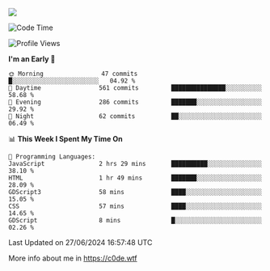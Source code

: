 <a href="https://wakatime.com"><img src="https://wakatime.com/share/@c0dezin/b7f18a7c-ab3a-40b8-8bc7-b1b7bf71f1d6.svg" /></a>

<!--START_SECTION:waka-->
![Code Time](http://img.shields.io/badge/Code%20Time-47%20hrs%208%20mins-blue)

![Profile Views](http://img.shields.io/badge/Profile%20Views-0-blue)

**I'm an Early 🐤** 

```text
🌞 Morning                47 commits          █░░░░░░░░░░░░░░░░░░░░░░░░   04.92 % 
🌆 Daytime                561 commits         ███████████████░░░░░░░░░░   58.68 % 
🌃 Evening                286 commits         ███████░░░░░░░░░░░░░░░░░░   29.92 % 
🌙 Night                  62 commits          ██░░░░░░░░░░░░░░░░░░░░░░░   06.49 % 
```


📊 **This Week I Spent My Time On** 

```text
💬 Programming Languages: 
JavaScript               2 hrs 29 mins       ██████████░░░░░░░░░░░░░░░   38.10 % 
HTML                     1 hr 49 mins        ███████░░░░░░░░░░░░░░░░░░   28.09 % 
GDScript3                58 mins             ████░░░░░░░░░░░░░░░░░░░░░   15.05 % 
CSS                      57 mins             ████░░░░░░░░░░░░░░░░░░░░░   14.65 % 
GDScript                 8 mins              █░░░░░░░░░░░░░░░░░░░░░░░░   02.26 % 
```


 Last Updated on 27/06/2024 16:57:48 UTC
<!--END_SECTION:waka-->

More info about me in https://c0de.wtf
